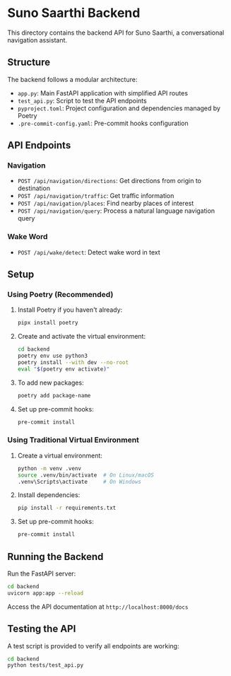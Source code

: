 # Suno Saarthi Backend

This directory contains the backend API for Suno Saarthi, a conversational navigation assistant.

## Structure

The backend follows a modular architecture:

- `app.py`: Main FastAPI application with simplified API routes
- `test_api.py`: Script to test the API endpoints
- `pyproject.toml`: Project configuration and dependencies managed by Poetry
- `.pre-commit-config.yaml`: Pre-commit hooks configuration

## API Endpoints

### Navigation

- `POST /api/navigation/directions`: Get directions from origin to destination
- `POST /api/navigation/traffic`: Get traffic information
- `POST /api/navigation/places`: Find nearby places of interest
- `POST /api/navigation/query`: Process a natural language navigation query

### Wake Word

- `POST /api/wake/detect`: Detect wake word in text

## Setup

### Using Poetry (Recommended)

1. Install Poetry if you haven't already:
   ```bash
   pipx install poetry
   ```

2. Create and activate the virtual environment:
   ```bash
   cd backend
   poetry env use python3
   poetry install --with dev --no-root
   eval "$(poetry env activate)"
   ```

3. To add new packages:
   ```bash
   poetry add package-name
   ```

4. Set up pre-commit hooks:
   ```bash
   pre-commit install
   ```

### Using Traditional Virtual Environment

1. Create a virtual environment:
   ```bash
   python -m venv .venv
   source .venv/bin/activate  # On Linux/macOS
   .venv\Scripts\activate     # On Windows
   ```

2. Install dependencies:
   ```bash
   pip install -r requirements.txt
   ```

3. Set up pre-commit hooks:
   ```bash
   pre-commit install
   ```

## Running the Backend

Run the FastAPI server:

```bash
cd backend
uvicorn app:app --reload
```

Access the API documentation at `http://localhost:8000/docs`

## Testing the API

A test script is provided to verify all endpoints are working:

```bash
cd backend
python tests/test_api.py
```